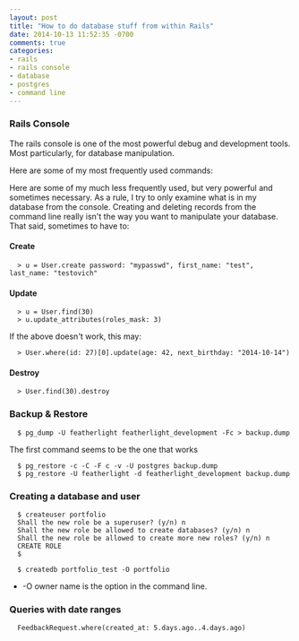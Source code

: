 ```yaml
---
layout: post
title: "How to do database stuff from within Rails"
date: 2014-10-13 11:52:35 -0700
comments: true
categories:
- rails
- rails console
- database
- postgres
- command line
---
```

### Rails Console
The rails console is one of the most powerful debug and development tools.  Most particularly, for database manipulation.

Here are some of my most frequently used commands:

Here are some of my much less frequently used, but very powerful and sometimes necessary.  As a rule, I try to only examine what is in my database from the console.  Creating and deleting records from the command line really isn't the way you want to manipulate your database.  That said, sometimes to have to:

#### Create
```
  > u = User.create password: "mypasswd", first_name: "test", last_name: "testovich"
```

#### Update
```
  > u = User.find(30)
  > u.update_attributes(roles_mask: 3)
```
If the above doesn't work, this may:
```
  > User.where(id: 27)[0].update(age: 42, next_birthday: "2014-10-14")
```

#### Destroy
```
  > User.find(30).destroy
```


### Backup & Restore
```
  $ pg_dump -U featherlight featherlight_development -Fc > backup.dump
```

The first command seems to be the one that works
```
  $ pg_restore -c -C -F c -v -U postgres backup.dump
  $ pg_restore -U featherlight -d featherlight_development backup.dump
```


### Creating a database and user
```
  $ createuser portfolio
  Shall the new role be a superuser? (y/n) n
  Shall the new role be allowed to create databases? (y/n) n
  Shall the new role be allowed to create more new roles? (y/n) n
  CREATE ROLE
  $
```

```
  $ createdb portfolio_test -O portfolio
```
* -O owner name is the option in the command line.


### Queries with date ranges
```
  FeedbackRequest.where(created_at: 5.days.ago..4.days.ago)
```

